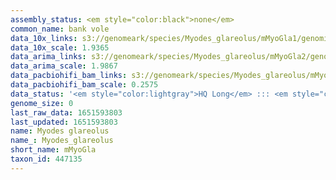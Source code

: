 ```yaml
---
assembly_status: <em style="color:black">none</em>
common_name: bank vole
data_10x_links: s3://genomeark/species/Myodes_glareolus/mMyoGla1/genomic_data/10x/<br>
data_10x_scale: 1.9365
data_arima_links: s3://genomeark/species/Myodes_glareolus/mMyoGla2/genomic_data/arima/<br>
data_arima_scale: 1.9867
data_pacbiohifi_bam_links: s3://genomeark/species/Myodes_glareolus/mMyoGla1/genomic_data/pacbio_hifi/<br>
data_pacbiohifi_bam_scale: 0.2575
data_status: '<em style="color:lightgray">HQ Long</em> ::: <em style="color:lightgray">Long</em> ::: <em style="color:lightgray">Short</em> ::: <em style="color:lightgray">Phasing</em> ::: <em style="color:lightgray">Scaffolding</em>'
genome_size: 0
last_raw_data: 1651593803
last_updated: 1651593803
name: Myodes glareolus
name_: Myodes_glareolus
short_name: mMyoGla
taxon_id: 447135
---
```

